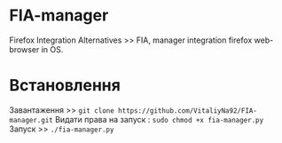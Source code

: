 # FIA-manager
Firefox Integration Alternatives  >> FIA,  manager integration firefox web-browser in OS.

# Встановлення 
Завантаження >>   `git clone https://github.com/VitaliyNa92/FIA-manager.git`
Видати права на запуск : `sudo chmod +x fia-manager.py`
Запуск       >>      `./fia-manager.py` 
